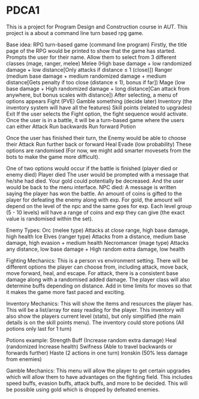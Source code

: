 # PDCA1
This is a project for Program Design and Construction course in AUT. This project is a about a command line turn based rpg game.

Base idea:
RPG turn-based game (command line program)
Firstly, the title page of the RPG would be printed to show that the game has started.
Prompts the user for their name.
Allow them to select from 3 different classes (mage, ranger, melee)
Melee (High base damage  + low randomized damage + low distance[Only attacks if distance ≤ 1 (close)]) 
Ranger (medium base damage + medium randomized damage + medium distance[Gets penalty if too close (distance ≤ 1), bonus if far])
Mage (low base damage + High randomized damage + long distance[Can attack from anywhere, but bonus scales with distance])
After selecting, a menu of options appears
Fight (PVE)
Gamble something (decide later)
Inventory (the inventory system will have all the features)
Skill points (related to upgrades)
Exit 
If the user selects the Fight option, the fight sequence would activate. Once the user is in a battle, it will be a turn-based game where the users can either 
Attack
Run backwards
Run forward
Potion


Once the user has finished their turn, the Enemy would be able to choose their
Attack
Run further back or forward
Heal
Evade (low probability)
These options are randomised (For now, we might add smarter movesets from the bots to make the game more difficult).

One of two options would occur if the battle is finished (player died or enemy died)
Player died
The user would be prompted with a message that he/she had died. Your gold could potentially be decreased. And the user would be back to the menu interface.
NPC died:
A message is written saying the player has won the battle. An amount of coins is gifted to the player for defeating the enemy along with exp.
For gold, the amount will depend on the level of the npc and the same goes for exp. Each level group (5 - 10 levels) will have a range of coins and exp they can give (the exact value is randomised within the set).

Enemy Types:
Orc (melee type)
Attacks at close range, high base damage, high health
Ice Elves (ranger type)
Attacks from a distance, medium base damage, high evasion + medium health
Necromancer (mage type)
Attacks any distance, low base damage + High random extra damage, low health





Fighting Mechanics:
This is a person vs environment setting. There will be different options the player can choose from, including attack, move back, move forward, heal, and escape. 
For attack, there is a consistent base damage along with a randomised added damage. The player class will also determine buffs depending on distance.
Add in time limits for moves so that it makes the game more fast paced and exciting.

Inventory Mechanics:
This will show the items and resources the player has. This will be a list/array for easy reading for the player. This inventory will also show the players current level (stats), but only simplified (the main details is on the skill points menu). The inventory could store potions (All potions only last for 1 turn)

Potions example:
Strength Buff (Increase random extra damage)
Heal (randomized Increase health)
Swifness (Able to travel backwards or forwards further)
Haste (2 actions in one turn)
Ironskin (50% less damage from enemies)




Gamble Mechanics:
This menu will allow the player to get certain upgrades which will allow them to have advantages on the fighting field. This includes speed buffs, evasion buffs, attack buffs, and more to be decided. This will be possible using gold which is dropped by defeated enemies. 
